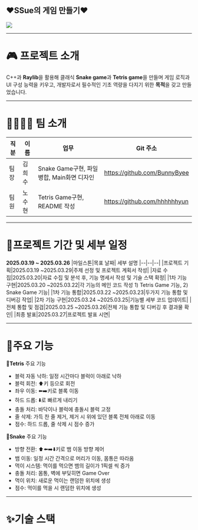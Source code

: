 ♥️SSue의 게임 만들기♥️
--------------------------------------
<img src="https://img.shields.io/badge/C++-A8B9CC?style=flat-square&logo=C++&logoColor="/>

--------------------------------------
# 🎮 프로젝트 소개
C++과 **Raylib**을 활용해 클래식 **Snake game**과 **Tetris game**을 만들며 게임 로직과 UI 구성 능력을 키우고, 
개발자로서 필수적인 기초 역량을 다지기 위한 **목적**을 갖고 만들었습니다.

--------------------------------------
# 👨‍👩‍👧‍👦 팀 소개
|직분|이름|업무|Git 주소|
|--|--|--|--|
|팀장|김희수|Snake Game구현, 파일 병합, Main화면 디자인|https://github.com/BunnyByee|
|팀원|노수현|Tetris Game구현, README 작성|https://github.com/hhhhhhyun|

---------------------------------------
# 📝프로젝트 기간 및 세부 일정
**2025.03.19 ~ 2025.03.26**
|마일스톤|목표 날짜| 세부 설명
|--|--|--|
|프로젝트 기획|2025.03.19 ~2025.03.29|주제 선정 및 프로젝트 계획서 작성|
|자료 수집|2025.03.20|자료 수집 및 분석 후, 기능 명세서 작성 및 기술 스택 확정|
|1차 기능 구현|2025.03.20 ~2025.03.22|각 기능의 메인 코드 작성 1) Tetris Game 기능, 2) Snake Game 기능|
|1차 기능 통합|2025.03.22 ~2025.03.23|두가지 기능 통합 및 디버깅 작업|
|2차 기능 구현|2025.03.24 ~2025.03.25|기능별 세부 코드 업데이트|
|전체 통합 및 점검|2025.03.25 ~2025.03.26|전체 기능 통합 및 디버깅 후 결과물 확인|
|최종 발표|2025.03.27|프로젝트 발표 시연|

--------
# 🔧주요 기능
**🧱Tetris** 주요 기능
- 블럭 자동 낙하: 일정 시간마다 블럭이 아래로 낙하
- 블럭 회전: ⬆️키 등으로 회전
- 좌우 이동: ⬅️➡️키로 블록 이동
- 하드 드롭: ⬇️로 빠르게 내리기
- 충돌 처리: 바닥이나 블럭에 충돌시 블럭 고정
- 줄 삭제: 가득 찬 줄 제거, 제거 시 위에 있던 블록 전체 아래로 이동
- 점수: 하드 드롭, 줄 삭제 시 점수 증가

**🐍Snake** 주요 기능
- 방향 전환: ⬆️⬅️➡️⬇️키로 뱀 이동 방향 제어
- 뱀 이동: 일정 시간 간격으로 머리가 이동, 몸통은 따라옴
- 먹이 시스템: 먹이를 먹으면 뱀의 길이가 1픽셀 씩 증가
- 충돌 처리: 몸통, 벽에 부딪히면 Game Over
- 먹이 위치: 새로운 먹이는 랜덤한 위치에 생성
- 점수: 먹이를 먹을 시 랜덤한 위치에 생성
  
-------
# ✨기술 스택

